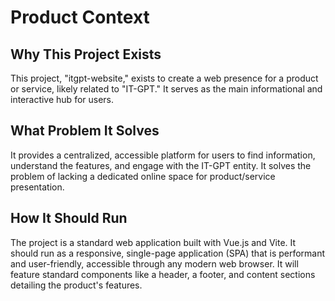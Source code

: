 # Product Context

## Why This Project Exists
This project, "itgpt-website," exists to create a web presence for a product or service, likely related to "IT-GPT." It serves as the main informational and interactive hub for users.

## What Problem It Solves
It provides a centralized, accessible platform for users to find information, understand the features, and engage with the IT-GPT entity. It solves the problem of lacking a dedicated online space for product/service presentation.

## How It Should Run
The project is a standard web application built with Vue.js and Vite. It should run as a responsive, single-page application (SPA) that is performant and user-friendly, accessible through any modern web browser. It will feature standard components like a header, a footer, and content sections detailing the product's features.
